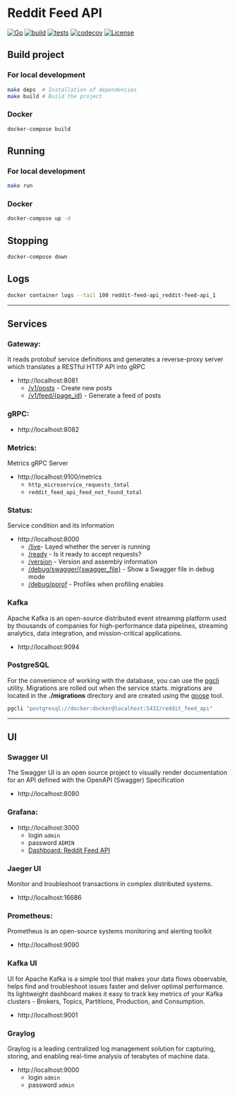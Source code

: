 # Reddit Feed API

[![Go](https://img.shields.io/badge/Go-1.18-blue.svg)](https://golang.org)
[![build](https://github.com/arttet/reddit-feed-api/actions/workflows/build.yml/badge.svg?branch=main)](https://github.com/arttet/reddit-feed-api/actions/workflows/build.yml)
[![tests](https://github.com/arttet/reddit-feed-api/actions/workflows/tests.yml/badge.svg?branch=main)](https://github.com/arttet/reddit-feed-api/actions/workflows/tests.yml)
[![codecov](https://codecov.io/gh/arttet/reddit-feed-api/branch/main/graph/badge.svg?token=S5a5aZsotj)](https://codecov.io/gh/arttet/reddit-feed-api)
[![License](https://img.shields.io/badge/license-MIT-blue.svg)](https://github.com/arttet/reddit-feed-api/blob/main/LICENSE)

## Build project

### For local development
```sh
make deps  # Installation of dependencies
make build # Build the project
```
### Docker
```sh
docker-compose build
```

## Running

### For local development
```sh
make run
```

### Docker
```sh
docker-compose up -d
```

## Stopping
```sh
docker-compose down
```

## Logs
```sh
docker container logs --tail 100 reddit-feed-api_reddit-feed-api_1
```
---

## Services

### Gateway:

It reads protobuf service definitions and generates a reverse-proxy server which translates a RESTful HTTP API into gRPC

- http://localhost:8081
    - [/v1/posts](http://localhost:8081/v1/posts) - Create new posts
    - [/v1/feed/{page_id}](http://localhost:8081/v1/feed/1) - Generate a feed of posts

### gRPC:

- http://localhost:8082

### Metrics:

Metrics gRPC Server

- http://localhost:9100/metrics
    - `http_microservice_requests_total`
    - `reddit_feed_api_feed_not_found_total`

### Status:

Service condition and its information

- http://localhost:8000
    - [/live](http://localhost:8000/live)- Layed whether the server is running
    - [/ready](http://localhost:8000/ready) - Is it ready to accept requests?
    - [/version](http://localhost:8000/version) - Version and assembly information
    - [/debug/swagger/{swagger_file}](http://localhost:8000/debug/swagger/api.swagger.json) - Show a Swagger file in debug mode
    - [/debug/pprof](http://localhost:8000/debug/pprof) - Profiles when profiling enables

### Kafka

Apache Kafka is an open-source distributed event streaming platform used by thousands of companies for high-performance data pipelines, streaming analytics, data integration, and mission-critical applications.

- http://localhost:9094

### PostgreSQL

For the convenience of working with the database, you can use the [pgcli](https://github.com/dbcli/pgcli) utility. Migrations are rolled out when the service starts. migrations are located in the **./migrations** directory and are created using the [goose](https://github.com/pressly/goose) tool.

```sh
pgcli "postgresql://docker:docker@localhost:5432/reddit_feed_api"
```

---

## UI

### Swagger UI

The Swagger UI is an open source project to visually render documentation for an API defined with the OpenAPI (Swagger) Specification

- http://localhost:8080

### Grafana:

- http://localhost:3000
    - login `admin`
    - password `ADMIN`
    - [Dashboard: Reddit Feed API](http://localhost:3000/d/QXuFMwN7z/reddit-feed-api?orgId=1&refresh=5s)

### Jaeger UI

Monitor and troubleshoot transactions in complex distributed systems.

- http://localhost:16686

### Prometheus:

Prometheus is an open-source systems monitoring and alerting toolkit

- http://localhost:9090

### Kafka UI

UI for Apache Kafka is a simple tool that makes your data flows observable, helps find and troubleshoot issues faster and deliver optimal performance. Its lightweight dashboard makes it easy to track key metrics of your Kafka clusters - Brokers, Topics, Partitions, Production, and Consumption.

- http://localhost:9001

### Graylog

Graylog is a leading centralized log management solution for capturing, storing, and enabling real-time analysis of terabytes of machine data.

- http://localhost:9000
    - login `admin`
    - password `admin`
